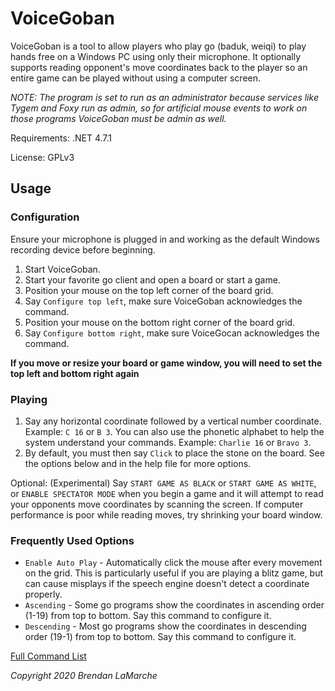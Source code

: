 # VoiceGoban

VoiceGoban is a tool to allow players who play go (baduk, weiqi) to play hands free on a Windows PC using only their microphone. It optionally supports reading opponent's move coordinates back to the player so an entire game can be played without using a computer screen.

*NOTE: The program is set to run as an administrator because services like Tygem and Foxy run as admin, so for artificial mouse events to work on those programs VoiceGoban must be admin as well.*

Requirements: .NET 4.7.1

License: GPLv3

## Usage 

### Configuration

Ensure your microphone is plugged in and working as the default Windows recording device before beginning.

1. Start VoiceGoban.
2. Start your favorite go client and open a board or start a game.
3. Position your mouse on the top left corner of the board grid.
4. Say `Configure top left`, make sure VoiceGoban acknowledges the command.
5. Position your mouse on the bottom right corner of the board grid.
6. Say `Configure bottom right`, make sure VoiceGocan acknowledges the command.

**If you move or resize your board or game window, you will need to set the top left and bottom right again**

### Playing
1. Say any horizontal coordinate followed by a vertical number coordinate. Example: `C 16` or `B 3`. You can also use the phonetic alphabet to help the system understand your commands. Example: `Charlie 16` or `Bravo 3`.
2. By default, you must then say `Click` to place the stone on the board. See the options below and in the help file for more options.

Optional: (Experimental) Say `START GAME AS BLACK` or `START GAME AS WHITE`, or `ENABLE SPECTATOR MODE` when you begin a game and it will attempt to read your opponents move coordinates by scanning the screen. If computer performance is poor while reading moves, try shrinking your board window.

### Frequently Used Options
* `Enable Auto Play` - Automatically click the mouse after every movement on the grid. This is particularly useful if you are playing a blitz game, but can cause misplays if the speech engine doesn't detect a coordinate properly.
* `Ascending` - Some go programs show the coordinates in ascending order (1-19) from top to bottom. Say this command to configure it.
* `Descending` - Most go programs show the coordinates in descending order (19-1) from top to bottom. Say this command to configure it.

[Full Command List](help.txt)

*Copyright 2020 Brendan LaMarche*
